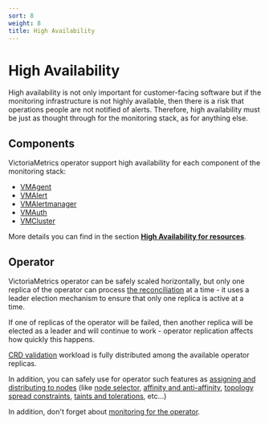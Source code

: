 ```yaml
---
sort: 8
weight: 8
title: High Availability
---
```


# High Availability

High availability is not only important for customer-facing software but if the monitoring infrastructure is not highly available, then there is a risk that operations people are not notified of alerts.
Therefore, high availability must be just as thought through for the monitoring stack, as for anything else.

## Components

VictoriaMetrics operator support high availability for each component of the monitoring stack:

- [VMAgent](https://docs.victoriametrics.com/operator/resources/vmagent.html#high-availability)
- [VMAlert](https://docs.victoriametrics.com/operator/resources/vmalert.html#high-availability)
- [VMAlertmanager](https://docs.victoriametrics.com/operator/resources/vmalertmanager.html#high-availability)
- [VMAuth](https://docs.victoriametrics.com/operator/resources/vmauth.html#high-availability)
- [VMCluster](https://docs.victoriametrics.com/operator/resources/vmcluster.html#high-availability)

More details you can find in the section **[High Availability for resources](https://docs.victoriametrics.com/operator/resources/ha.html)**.

## Operator

VictoriaMetrics operator can be safely scaled horizontally, but only one replica of the operator can 
process [the reconciliation](https://docs.victoriametrics.com/operator/#reconciliation-cycle) at a time - 
it uses a leader election mechanism to ensure that only one replica is active at a time.

If one of replicas of the operator will be failed, then another replica will be elected as a leader and will continue to work -
operator replication affects how quickly this happens.

[CRD validation](https://docs.victoriametrics.com/operator/configuration.html#crd-validation) workload is fully 
distributed among the available operator replicas.

In addition, you can safely use for operator such features 
as [assigning and distributing to nodes](https://kubernetes.io/docs/concepts/scheduling-eviction/assign-pod-node/)
(like [node selector](https://kubernetes.io/docs/concepts/scheduling-eviction/assign-pod-node/#nodeselector), 
[affinity and anti-affinity](https://kubernetes.io/docs/concepts/scheduling-eviction/assign-pod-node/#affinity-and-anti-affinity),
[topology spread constraints](https://kubernetes.io/docs/concepts/scheduling-eviction/assign-pod-node/#pod-topology-spread-constraints),
[taints and tolerations](https://kubernetes.io/docs/concepts/scheduling-eviction/taint-and-toleration/), etc...)

In addition, don't forget about [monitoring for the operator](https://docs.victoriametrics.com/operator/monitoring.html).
